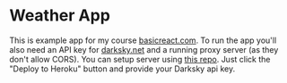 # Weather App

This is example app for my course [basicreact.com](https://basicreact.com). To run the app you'll also need an API key for [darksky.net](https://darksky.net) and a running proxy server (as they don't allow CORS). You can setup server using [this repo](https://github.com/satansdeer/weather-api). Just click the "Deploy to Heroku" button and provide your Darksky api key.
